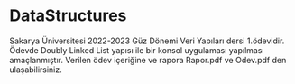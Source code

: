 # DataStructures
 Sakarya Üniversitesi 2022-2023 Güz Dönemi Veri Yapıları dersi 1.ödevidir.
 Ödevde Doubly Linked List yapısı ile bir konsol uygulaması yapılması amaçlanmıştır. Verilen ödev içeriğine ve rapora Rapor.pdf ve Odev.pdf den ulaşabilirsiniz.
